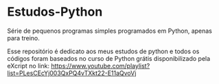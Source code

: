 # Estudos-Python
Série de pequenos programas simples programados em Python, apenas para treino.

 Esse repositório é dedicato aos meus estudos de python e todos os códigos foram baseados no curso de Python grátis disponibilizado
 pela eXcript no link: https://www.youtube.com/playlist?list=PLesCEcYj003QxPQ4vTXkt22-E11aQvoVj 
